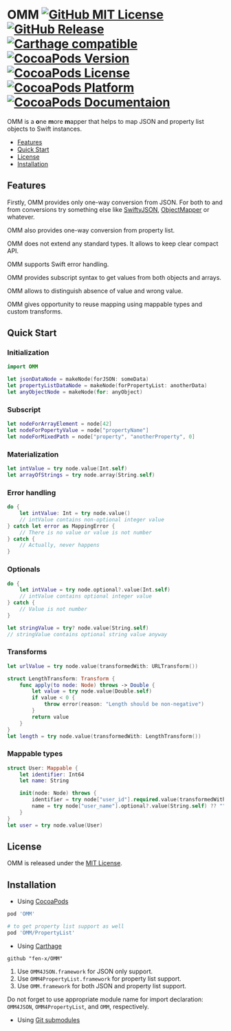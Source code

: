 # OMM [![GitHub MIT License](https://img.shields.io/github/license/fen-x/OMM.svg)](https://raw.githubusercontent.com/fen-x/OMM/master/LICENSE) [![GitHub Release](https://img.shields.io/github/release/fen-x/OMM.svg)](https://github.com/fen-x/OMM/releases) [![Carthage compatible](https://img.shields.io/badge/Carthage-compatible-4BC51D.svg)](https://github.com/Carthage/Carthage) [![CocoaPods Version](https://img.shields.io/cocoapods/v/OMM.svg)](https://cocoapods.org/pods/OMM) [![CocoaPods License](https://img.shields.io/cocoapods/l/OMM.svg)](http://opensource.org/licenses/MIT) [![CocoaPods Platform](https://img.shields.io/cocoapods/p/OMM.svg)]() [![CocoaPods Documentaion](https://img.shields.io/cocoapods/metrics/doc-percent/OMM.svg)](http://cocoadocs.org/docsets/OMM)

OMM is a **o**ne **m**ore **m**apper that helps to map JSON and property list objects to Swift instances.

* [Features](#features)
* [Quick Start](#quick-start)
* [License](#license)
* [Installation](#installation)

## Features

Firstly, OMM provides only one-way conversion from JSON.
For both to and from conversions try something else like [SwiftyJSON](https://github.com/SwiftyJSON/SwiftyJSON), [ObjectMapper](https://github.com/Hearst-DD/ObjectMapper) or whatever.

OMM also provides one-way conversion from property list.

OMM does not extend any standard types. It allows to keep clear compact API.

OMM supports Swift error handling.

OMM provides subscript syntax to get values from both objects and arrays.

OMM allows to distinguish absence of value and wrong value.

OMM gives opportunity to reuse mapping using mappable types and custom transforms.

## Quick Start

### Initialization

```swift
import OMM

let jsonDataNode = makeNode(forJSON: someData)
let propertyListDataNode = makeNode(forPropertyList: anotherData)
let anyObjectNode = makeNode(for: anyObject)
```

### Subscript

```swift
let nodeForArrayElement = node[42]
let nodeForPopertyValue = node["propertyName"]
let nodeForMixedPath = node["property", "anotherProperty", 0]
```

### Materialization

```swift
let intValue = try node.value(Int.self)
let arrayOfStrings = try node.array(String.self)
```

### Error handling

```swift
do {
    let intValue: Int = try node.value()
    // intValue contains non-optional integer value	
} catch let error as MappingError {
    // There is no value or value is not number
} catch {
    // Actually, never happens
}
```

### Optionals

```swift
do {
    let intValue = try node.optional?.value(Int.self)
    // intValue contains optional integer value
} catch {
    // Value is not number
}

let stringValue = try? node.value(String.self)
// stringValue contains optional string value anyway
```

### Transforms

```swift
let urlValue = try node.value(transformedWith: URLTransform())

struct LengthTransform: Transform {
    func apply(to node: Node) throws -> Double {
        let value = try node.value(Double.self)
        if value < 0 {
            throw error(reason: "Length should be non-negative")
        }
        return value
    }
}
let length = try node.value(transformedWith: LengthTransform())
```

### Mappable types

```swift
struct User: Mappable {
    let identifier: Int64
    let name: String 

    init(node: Node) throws {
        identifier = try node["user_id"].required.value(transformedWith: Int64Transform)
        name = try node["user_name"].optional?.value(String.self) ?? ""
    }
}
let user = try node.value(User)
```

## License

OMM is released under the [MIT License](https://raw.githubusercontent.com/fen-x/OMM/master/LICENSE).

## Installation

* Using [CocoaPods](https://cocoapods.org)

```ruby
pod 'OMM'

# to get property list support as well
pod 'OMM/PropertyList'
```

* Using [Carthage](https://github.com/Carthage/Carthage)

```
github "fen-x/OMM"
```

  1. Use `OMM4JSON.framework` for JSON only support.
  1. Use `OMM4PropertyList.framework` for property list support.
  1. Use `OMM.framework` for both JSON and property list support.

Do not forget to use appropriate module name for import declaration: `OMM4JSON`, `OMM4PropertyList`, and `OMM`, respectively.

* Using [Git submodules](https://git-scm.com/book/en/v2/Git-Tools-Submodules)
